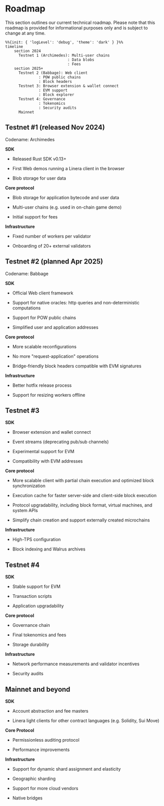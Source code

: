 # Roadmap

This section outlines our current technical roadmap. Please note that this
roadmap is provided for informational purposes only and is subject to change at
any time.

```mermaid
%%{init: { 'logLevel': 'debug', 'theme': 'dark' } }%%
timeline
    section 2024
      Testnet 1 (Archimedes): Multi-user chains
                            : Data blobs
                            : Fees
    section 2025+
      Testnet 2 (Babbage): Web client
               : POW public chains
               : Block headers
      Testnet 3: Browser extension & wallet connect
               : EVM support
               : Block explorer
      Testnet 4: Governance
               : Tokenomics
               : Security audits
      Mainnet
```

## Testnet #1 (released Nov 2024)

Codename: Archimedes

**SDK**

- Released Rust SDK v0.13+

- First Web demos running a Linera client in the browser

- Blob storage for user data

**Core protocol**

- Blob storage for application bytecode and user data

- Multi-user chains (e.g. used in on-chain game demo)

- Initial support for fees

**Infrastructure**

- Fixed number of workers per validator

- Onboarding of 20+ external validators

## Testnet #2 (planned Apr 2025)

Codename: Babbage

**SDK**

- Official Web client framework

- Support for native oracles: http queries and non-deterministic computations

- Support for POW public chains

- Simplified user and application addresses

**Core protocol**

- More scalable reconfigurations

- No more "request-application" operations

- Bridge-friendly block headers compatible with EVM signatures

**Infrastructure**

- Better hotfix release process

- Support for resizing workers offline

## Testnet #3

**SDK**

- Browser extension and wallet connect

- Event streams (deprecating pub/sub channels)

- Experimental support for EVM

- Compatibility with EVM addresses

**Core protocol**

- More scalable client with partial chain execution and optimized block
  synchronization

- Execution cache for faster server-side and client-side block execution

- Protocol upgradability, including block format, virtual machines, and system
  APIs

- Simplify chain creation and support externally created microchains

**Infrastructure**

- High-TPS configuration

- Block indexing and Walrus archives

## Testnet #4

**SDK**

- Stable support for EVM

- Transaction scripts

- Application upgradability

**Core protocol**

- Governance chain

- Final tokenomics and fees

- Storage durability

**Infrastructure**

- Network performance measurements and validator incentives

- Security audits

## Mainnet and beyond

**SDK**

- Account abstraction and fee masters

- Linera light clients for other contract languages (e.g. Solidity, Sui Move)

**Core Protocol**

- Permissionless auditing protocol

- Performance improvements

**Infrastructure**

- Support for dynamic shard assignment and elasticity

- Geographic sharding

- Support for more cloud vendors

- Native bridges
